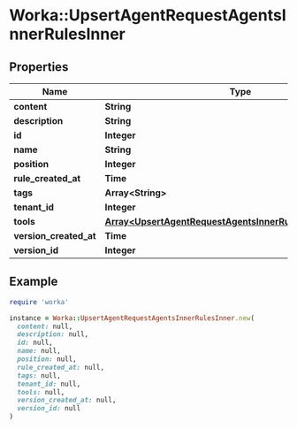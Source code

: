 # Worka::UpsertAgentRequestAgentsInnerRulesInner

## Properties

| Name | Type | Description | Notes |
| ---- | ---- | ----------- | ----- |
| **content** | **String** |  | [optional] |
| **description** | **String** |  | [optional] |
| **id** | **Integer** |  | [optional] |
| **name** | **String** |  | [optional] |
| **position** | **Integer** |  | [optional] |
| **rule_created_at** | **Time** |  | [optional] |
| **tags** | **Array&lt;String&gt;** |  | [optional] |
| **tenant_id** | **Integer** |  | [optional] |
| **tools** | [**Array&lt;UpsertAgentRequestAgentsInnerRulesInnerToolsInner&gt;**](UpsertAgentRequestAgentsInnerRulesInnerToolsInner.md) |  | [optional] |
| **version_created_at** | **Time** |  | [optional] |
| **version_id** | **Integer** |  | [optional] |

## Example

```ruby
require 'worka'

instance = Worka::UpsertAgentRequestAgentsInnerRulesInner.new(
  content: null,
  description: null,
  id: null,
  name: null,
  position: null,
  rule_created_at: null,
  tags: null,
  tenant_id: null,
  tools: null,
  version_created_at: null,
  version_id: null
)
```

